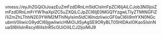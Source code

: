 
vmess://eyJhZGQiOiJoazEuZmFzdDRnLm5ldCIsImFpZCI6IjAiLCJob3N0IjoiZmFzdDRnLmFrYW1haXplZC5uZXQiLCJpZCI6IjE0MGQ1YzgwLTIyZTMtNGFiZi1iZmZhLThhN2E0YWM2MThlNyIsIm5ldCI6IndzIiwicGF0aCI6Ii9mYXN0NGcubmV0IiwicG9ydCI6IjgwIiwicHMiOiJISyAgSE9ORyBLT05HIDAxIOKaoSIsInNuaSI6IiIsInRscyI6IiIsInR5cGUiOiIiLCJ2IjoiMiJ9
